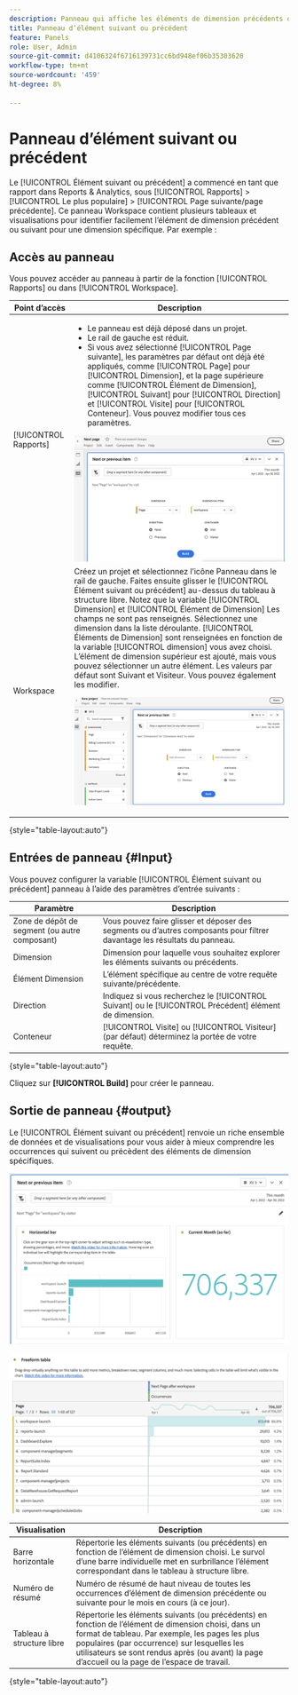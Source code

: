```yaml
---
description: Panneau qui affiche les éléments de dimension précédents ou suivants pour une dimension spécifique.
title: Panneau d’élément suivant ou précédent
feature: Panels
role: User, Admin
source-git-commit: d4106324f6716139731cc6bd948ef06b35303620
workflow-type: tm+mt
source-wordcount: '459'
ht-degree: 8%

---
```



# Panneau d’élément suivant ou précédent

Le [!UICONTROL Élément suivant ou précédent] a commencé en tant que rapport dans Reports &amp; Analytics, sous [!UICONTROL Rapports] > [!UICONTROL Le plus populaire] > [!UICONTROL Page suivante/page précédente]. Ce panneau Workspace contient plusieurs tableaux et visualisations pour identifier facilement l’élément de dimension précédent ou suivant pour une dimension spécifique. Par exemple : 
        

## Accès au panneau

Vous pouvez accéder au panneau à partir de la fonction [!UICONTROL Rapports] ou dans [!UICONTROL Workspace].

| Point d’accès | Description |
| --- | --- |
| [!UICONTROL Rapports] | <ul><li>Le panneau est déjà déposé dans un projet.</li><li>Le rail de gauche est réduit.</li><li>Si vous avez sélectionné [!UICONTROL Page suivante], les paramètres par défaut ont déjà été appliqués, comme [!UICONTROL Page] pour [!UICONTROL Dimension], et la page supérieure comme [!UICONTROL Élément de Dimension], [!UICONTROL Suivant] pour [!UICONTROL Direction] et [!UICONTROL Visite] pour [!UICONTROL Conteneur]. Vous pouvez modifier tous ces paramètres.</li></ul>![Panneau Suivant/Précédent](assets/next-previous.png) |
| Workspace | Créez un projet et sélectionnez l’icône Panneau dans le rail de gauche. Faites ensuite glisser le [!UICONTROL Élément suivant ou précédent] au-dessus du tableau à structure libre. Notez que la variable [!UICONTROL Dimension] et [!UICONTROL Élément de Dimension] Les champs ne sont pas renseignés. Sélectionnez une dimension dans la liste déroulante. [!UICONTROL Éléments de Dimension] sont renseignées en fonction de la variable [!UICONTROL dimension] vous avez choisi. L’élément de dimension supérieur est ajouté, mais vous pouvez sélectionner un autre élément. Les valeurs par défaut sont Suivant et Visiteur. Vous pouvez également les modifier.<p>![Panneau Suivant/Précédent](assets/next-previous2.png) |

{style=&quot;table-layout:auto&quot;}

## Entrées de panneau {#Input}

Vous pouvez configurer la variable [!UICONTROL Élément suivant ou précédent] panneau à l’aide des paramètres d’entrée suivants :

| Paramètre | Description |
| --- | --- |
| Zone de dépôt de segment (ou autre composant) | Vous pouvez faire glisser et déposer des segments ou d’autres composants pour filtrer davantage les résultats du panneau. |
| Dimension | Dimension pour laquelle vous souhaitez explorer les éléments suivants ou précédents. |
| Élément Dimension | L’élément spécifique au centre de votre requête suivante/précédente. |
| Direction | Indiquez si vous recherchez le [!UICONTROL Suivant] ou le [!UICONTROL Précédent] élément de dimension. |
| Conteneur | [!UICONTROL Visite] ou [!UICONTROL Visiteur] (par défaut) déterminez la portée de votre requête. |

{style=&quot;table-layout:auto&quot;}

Cliquez sur **[!UICONTROL Build]** pour créer le panneau.

## Sortie de panneau {#output}

Le [!UICONTROL Élément suivant ou précédent] renvoie un riche ensemble de données et de visualisations pour vous aider à mieux comprendre les occurrences qui suivent ou précèdent des éléments de dimension spécifiques.

![Sortie de panneau suivante/précédente](assets/next-previous-output.png)

![Sortie de panneau suivante/précédente](assets/next-previous-output2.png)

| Visualisation | Description |
| --- | --- |
| Barre horizontale | Répertorie les éléments suivants (ou précédents) en fonction de l’élément de dimension choisi. Le survol d’une barre individuelle met en surbrillance l’élément correspondant dans le tableau à structure libre. |
| Numéro de résumé | Numéro de résumé de haut niveau de toutes les occurrences d’élément de dimension précédente ou suivante pour le mois en cours (à ce jour). |
| Tableau à structure libre | Répertorie les éléments suivants (ou précédents) en fonction de l’élément de dimension choisi, dans un format de tableau. Par exemple, les pages les plus populaires (par occurrence) sur lesquelles les utilisateurs se sont rendus après (ou avant) la page d’accueil ou la page de l’espace de travail. |

{style=&quot;table-layout:auto&quot;}
